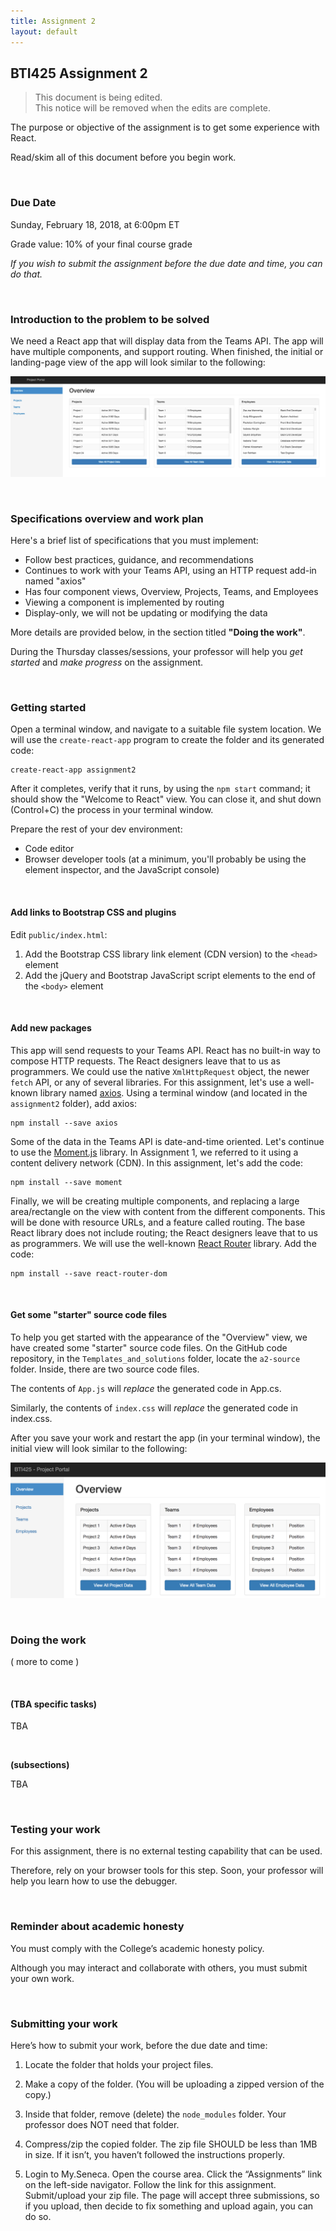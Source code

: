 ```yaml
---
title: Assignment 2
layout: default
---
```


## BTI425 Assignment 2

> This document is being edited.  
> This notice will be removed when the edits are complete.

The purpose or objective of the assignment is to get some experience with React. 

Read/skim all of this document before you begin work.

<br>

### Due Date

Sunday, February 18, 2018, at 6:00pm ET

Grade value: 10% of your final course grade

*If you wish to submit the assignment before the due date and time, you can do that.*

<br>

### Introduction to the problem to be solved

We need a React app that will display data from the Teams API. The app will have multiple components, and support routing. When finished, the initial or landing-page view of the app will look similar to the following:

![Initial view](media/a2-view-overview.png)

<br> 

### Specifications overview and work plan

Here's a brief list of specifications that you must implement:

* Follow best practices, guidance, and recommendations
* Continues to work with your Teams API, using an HTTP request add-in named "axios" 
* Has four component views, Overview, Projects, Teams, and Employees 
* Viewing a component is implemented by routing
* Display-only, we will not be updating or modifying the data

More details are provided below, in the section titled **"Doing the work"**.

During the Thursday classes/sessions, your professor will help you *get started* and *make progress* on the assignment. 

<br>

### Getting started

Open a terminal window, and navigate to a suitable file system location. We will use the `create-react-app` program to create the folder and its generated code:

```
create-react-app assignment2
```

After it completes, verify that it runs, by using the `npm start` command; it should show the "Welcome to React" view. You can close it, and shut down (Control+C) the process in your terminal window. 

Prepare the rest of your dev environment:
* Code editor
* Browser developer tools (at a minimum, you'll probably be using the element inspector, and the JavaScript console)

<br>

#### Add links to Bootstrap CSS and plugins

Edit `public/index.html`:
1. Add the Bootstrap CSS library link element (CDN version) to the `<head>` element
2. Add the jQuery and Bootstrap JavaScript script elements to the end of the `<body>` element

<br>

#### Add new packages

This app will send requests to your Teams API. React has no built-in way to compose HTTP requests. The React designers leave that to us as programmers. We could use the native `XmlHttpRequest` object, the newer `fetch` API, or any of several libraries. For this assignment, let's use a well-known library named [axios](https://github.com/axios/axios). Using a terminal window (and located in the `assignment2` folder), add axios:

```
npm install --save axios
```

Some of the data in the Teams API is date-and-time oriented. Let's continue to use the [Moment.js](https://momentjs.com) library. In Assignment 1, we referred to it using a content delivery network (CDN). In this assignment, let's add the code:

```
npm install --save moment
```

Finally, we will be creating multiple components, and replacing a large area/rectangle on the view with content from the different components. This will be done with resource URLs, and a feature called routing. The base React library does not include routing; the React designers leave that to us as programmers. We will use the well-known [React Router](https://reacttraining.com/react-router/) library. Add the code:

```
npm install --save react-router-dom
```

<br>

#### Get some "starter" source code files

To help you get started with the appearance of the "Overview" view, we have created some "starter" source code files. On the GitHub code repository, in the `Templates_and_solutions` folder, locate the `a2-source` folder. Inside, there are two source code files. 

The contents of `App.js` will *replace* the generated code in App.cs. 

Similarly, the contents of `index.css` will *replace* the generated code in index.css. 

After you save your work and restart the app (in your terminal window), the initial view will look similar to the following:

![View, step 1](media/a2-overview-step1.png)

<br>

### Doing the work

( more to come )

<br>

#### (TBA specific tasks)

TBA

<br>

**(subsections)**

TBA

<br>

### Testing your work

For this assignment, there is no external testing capability that can be used. 

Therefore, rely on your browser tools for this step. Soon, your professor will help you learn how to use the debugger.

<br>

### Reminder about academic honesty

You must comply with the College’s academic honesty policy.

Although you may interact and collaborate with others, you must submit your own work.

<br> 

### Submitting your work

Here’s how to submit your work, before the due date and time:

1. Locate the folder that holds your project files. 

2. Make a copy of the folder. (You will be uploading a zipped version of the copy.)

3. Inside that folder, remove (delete) the `node_modules` folder. Your professor does NOT need that folder. 

4. Compress/zip the copied folder. The zip file SHOULD be less than 1MB in size. If it isn’t, you haven’t followed the instructions properly.

5. Login to My.Seneca. Open the course area. Click the “Assignments” link on the left-side navigator. Follow the link for this assignment. Submit/upload your zip file. The page will accept three submissions, so if you upload, then decide to fix something and upload again, you can do so.

<br>
